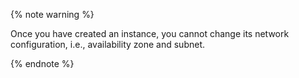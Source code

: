 {% note warning %}

Once you have created an instance, you cannot change its network configuration, i.e., availability zone and subnet.

{% endnote %}
